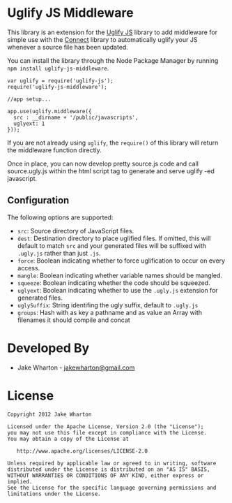 Uglify JS Middleware
====================

This library is an extension for the [Uglify JS][1] library to add middleware
for simple use with the [Connect][2] library to automatically uglify your JS
whenever a source file has been updated.

You can install the library through the Node Package Manager by running
`npm install uglify-js-middleware`.

    var uglify = require('uglify-js');
    require('uglify-js-middleware');
    
    //app setup...
    
    app.use(uglify.middleware({
      src : __dirname + '/public/javascripts',
      uglyext: 1
    }));

If you are not already using `uglify`, the `require()` of this library will
return the middleware function directly.

Once in place, you can now develop pretty source.js code and call source.ugly.js within the html script tag to generate and serve uglify -ed javascript.

Configuration
-------------

The following options are supported:

 * `src`: Source directory of JavaScript files.
 * `dest`: Destination directory to place uglified files. If omitted, this will
   default to match `src` and your generated files will be suffixed with
   `.ugly.js` rather than just `.js`.
 * `force`: Boolean indicating whether to force uglification to occur on every
   access.
 * `mangle`: Boolean indicating whether variable names should be mangled.
 * `squeeze`: Boolean indicating whether the code should be squeezed.
 * `uglyext`: Boolean indicating whether to use the `.ugly.js` extension for
   generated files.
 * `uglySuffix`: String identifing the ugly suffix, default to `.ugly.js`
 * `groups`: Hash with as key a pathname and as value an Array with filenames
   it should compile and concat



Developed By
============

* Jake Wharton - <jakewharton@gmail.com>



License
=======

    Copyright 2012 Jake Wharton

    Licensed under the Apache License, Version 2.0 (the "License");
    you may not use this file except in compliance with the License.
    You may obtain a copy of the License at

       http://www.apache.org/licenses/LICENSE-2.0

    Unless required by applicable law or agreed to in writing, software
    distributed under the License is distributed on an "AS IS" BASIS,
    WITHOUT WARRANTIES OR CONDITIONS OF ANY KIND, either express or implied.
    See the License for the specific language governing permissions and
    limitations under the License.




 [1]: https://github.com/mishoo/UglifyJS
 [2]: http://senchalabs.github.com/connect/
